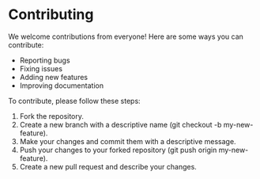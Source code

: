 <!-- write a contribution template -->
# Contributing

We welcome contributions from everyone! Here are some ways you can contribute:
* Reporting bugs
* Fixing issues
* Adding new features
* Improving documentation

To contribute, please follow these steps:

1. Fork the repository.
2. Create a new branch with a descriptive name (git checkout -b my-new-feature).
3. Make your changes and commit them with a descriptive message.
4. Push your changes to your forked repository (git push origin my-new-feature).
5. Create a new pull request and describe your changes.

<!-- TODO make or make a code style guideline -->
<!-- Please make sure to follow the code style guidelines and include tests for any new features. Thank you for contributing! .-->